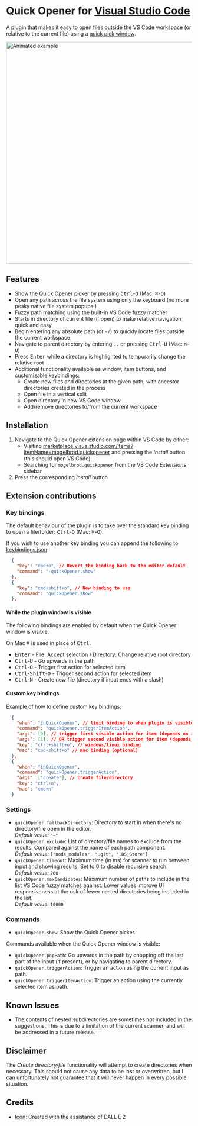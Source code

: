 # Quick Opener for [Visual Studio Code](https://code.visualstudio.com/)

<!--<img width="40" src="https://raw.githubusercontent.com/mogelbrod/quick-opener/main/icon.png" alt="" align="left">-->

A plugin that makes it easy to open files outside the VS Code workspace
(or relative to the current file) using a
[quick pick window](https://code.visualstudio.com/api/ux-guidelines/quick-picks).

<img width="600" src="https://user-images.githubusercontent.com/150084/196005417-91f2bc86-2b7c-48fb-99ae-fef88514fd29.gif" alt="Animated example"><br>

## Features

- Show the Quick Opener picker by pressing <kbd>Ctrl</kbd>-<kbd>O</kbd> (Mac: <kbd>⌘</kbd>-<kbd>O</kbd>)
- Open any path across the file system using only the keyboard (no more pesky native file system popups!)
- Fuzzy path matching using the built-in VS Code fuzzy matcher
- Starts in directory of current file (if open) to make relative navigation quick and easy
- Begin entering any absolute path (or `~/`) to quickly locate files outside the current workspace
- Navigate to parent directory by entering `..` or pressing <kbd>Ctrl</kbd>-<kbd>U</kbd> (Mac: <kbd>⌘</kbd>-<kbd>U</kbd>)
- Press <kbd>Enter</kbd> while a directory is highlighted to temporarily change the relative root
- Additional functionality available as window, item buttons, and customizable keybindings:
  - Create new files and directories at the given path, with ancestor directories created in the process
  - Open file in a vertical split
  - Open directory in new VS Code window
  - Add/remove directories to/from the current workspace

## Installation

1. Navigate to the Quick Opener extension page within VS Code by either:
   * Visiting [marketplace.visualstudio.com/items?itemName=mogelbrod.quickopener](https://marketplace.visualstudio.com/items?itemName=mogelbrod.quickopener)
     and pressing the _Install_ button (this should open VS Code)
   * Searching for `mogelbrod.quickopener` from the VS Code _Extensions_ sidebar
2. Press the corresponding _Install_ button

## Extension contributions

### Key bindings

The default behaviour of the plugin is to take over the standard key binding to open a file/folder:
<kbd>Ctrl</kbd>-<kbd>O</kbd> (Mac: <kbd>⌘</kbd>-<kbd>O</kbd>).

If you wish to use another key binding you can append the following to
[keybindings.json](https://code.visualstudio.com/docs/getstarted/keybindings#_advanced-customization):

```json
  {
    "key": "cmd+o", // Revert the binding back to the editor default
    "command": "-quickOpener.show"
  },
  {
    "key": "cmd+shift+o", // New binding to use
    "command": "quickOpener.show"
  },
```

#### While the plugin window is visible

The following bindings are enabled by default when the Quick Opener window is visible.

On Mac <kbd>⌘</kbd> is used in place of <kbd>Ctrl</kbd>.

- <kbd>Enter</kbd> - File: Accept selection / Directory: Change relative root directory
- <kbd>Ctrl</kbd>-<kbd>U</kbd> - Go upwards in the path
- <kbd>Ctrl</kbd>-<kbd>O</kbd> - Trigger first action for selected item
- <kbd>Ctrl</kbd>-<kbd>Shift</kbd>-<kbd>O</kbd> - Trigger second action for selected item
- <kbd>Ctrl</kbd>-<kbd>N</kbd> - Create new file (directory if input ends with a slash)

#### Custom key bindings

Example of how to define custom key bindings:

```json
  {
    "when": "inQuickOpener", // limit binding to when plugin is visible
    "command": "quickOpener.triggerItemAction",
    "args": [0], // trigger first visible action for item (depends on item type)
    "args": [1], // OR trigger second visible action for item (depends on item type)
    "key": "ctrl+shift+o", // windows/linux binding
    "mac": "cmd+shift+o" // mac binding (optional)
  },
  {
    "when": "inQuickOpener",
    "command": "quickOpener.triggerAction",
    "args": ["create"], // create file/directory
    "key": "ctrl+n",
    "mac": "cmd+n"
  }
```

### Settings

- `quickOpener.fallbackDirectory`: Directory to start in when there's no directory/file open in the editor.<br>
  _Default value:_ `"~"`
- `quickOpener.exclude`: List of directory/file names to exclude from the results.
  Compared against the name of each path component.<br>
  _Default value:_ `["node_modules", ".git", ".DS_Store"]`
- `quickOpener.timeout`: Maximum time (in ms) for scanner to run between input and showing results.
  Set to 0 to disable recursive search.<br>
  _Default value:_ `200`
- `quickOpener.maxCandidates`: Maximum number of paths to include in the list VS Code fuzzy matches against.
  Lower values improve UI responsiveness at the risk of fewer nested directories being included in the list.<br>
  _Default value:_ `10000`

### Commands

- `quickOpener.show`: Show the Quick Opener picker.

Commands available when the Quick Opener window is visible:

- `quickOpener.popPath`: Go upwards in the path by chopping off the last part of the input (if present), or by navigating to parent directory.
- `quickOpener.triggerAction`: Trigger an action using the current input as path.
- `quickOpener.triggerItemAction`: Trigger an action using the currently selected item as path.

## Known Issues

- The contents of nested subdirectories are sometimes not included in the
  suggestions. This is due to a limitation of the current scanner, and will be
  addressed in a future release.

## Disclaimer

The _Create directory/file_ functionality will attempt to create directories when necessary. This should not cause any data to be lost or overwritten, but I can unfortunately not guarantee that it will never happen in every possible situation.

## Credits

- [Icon](https://github.com/mogelbrod/quick-opener/blob/main/icon.png): Created with the assistance of DALL·E 2
